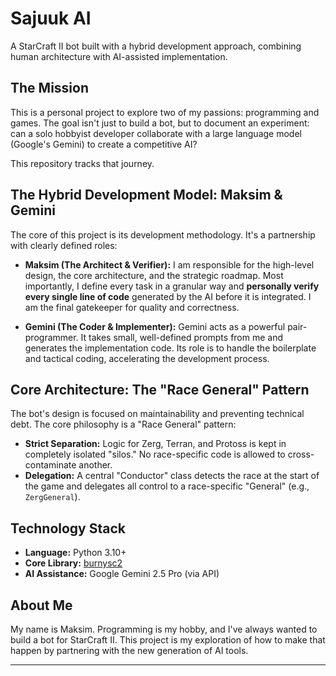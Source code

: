 # Sajuuk AI

A StarCraft II bot built with a hybrid development approach, combining human architecture with AI-assisted implementation.

## The Mission

This is a personal project to explore two of my passions: programming and games. The goal isn't just to build a bot, but to document an experiment: can a solo hobbyist developer collaborate with a large language model (Google's Gemini) to create a competitive AI?

This repository tracks that journey.

## The Hybrid Development Model: Maksim & Gemini

The core of this project is its development methodology. It's a partnership with clearly defined roles:

*   **Maksim (The Architect & Verifier):** I am responsible for the high-level design, the core architecture, and the strategic roadmap. Most importantly, I define every task in a granular way and **personally verify every single line of code** generated by the AI before it is integrated. I am the final gatekeeper for quality and correctness.

*   **Gemini (The Coder & Implementer):** Gemini acts as a powerful pair-programmer. It takes small, well-defined prompts from me and generates the implementation code. Its role is to handle the boilerplate and tactical coding, accelerating the development process.

## Core Architecture: The "Race General" Pattern

The bot's design is focused on maintainability and preventing technical debt. The core philosophy is a "Race General" pattern:

*   **Strict Separation:** Logic for Zerg, Terran, and Protoss is kept in completely isolated "silos." No race-specific code is allowed to cross-contaminate another.
*   **Delegation:** A central "Conductor" class detects the race at the start of the game and delegates all control to a race-specific "General" (e.g., `ZergGeneral`).


## Technology Stack

*   **Language:** Python 3.10+
*   **Core Library:** [burnysc2](https://github.com/BurnySc2/python-sc2)
*   **AI Assistance:** Google Gemini 2.5 Pro (via API)

## About Me

My name is Maksim. Programming is my hobby, and I've always wanted to build a bot for  StarCraft II. This project is my exploration of how to make that happen by partnering with the new generation of AI tools.

---
